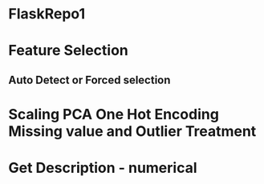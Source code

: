 # FlaskRepo1
# Feature Selection
## Auto Detect or Forced selection
# Scaling PCA One Hot Encoding Missing value and Outlier Treatment
# Get Description - numerical

